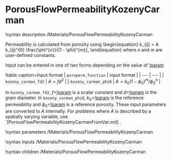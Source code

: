 # PorousFlowPermeabilityKozenyCarman

!syntax description /Materials/PorousFlowPermeabilityKozenyCarman

Permeability is calculated from porosity using
\begin{equation}
k_{ij} = A k_{ij}^{0} \frac{\phi^{n}}{(1 - \phi)^{m}},
\end{equation}
where $n$ and $m$ are user-defined constants.

Input can be entered in one of two forms depending on the value of [!param](/Materials/PorousFlowPermeabilityKozenyCarman/poroperm_function)

!table caption=Input format
| `poroperm_function` | input format |
| --- | --- |
| `kozeny_carman_fd2` | $A = f d^2$ |
| `kozeny_carman_phi0` | $A = k_0 (1 - \phi_0)^m / \phi_0^n$  |

In `kozeny_carman_fd2`, $f=$[!param](/Materials/PorousFlowPermeabilityKozenyCarman/f) is a scalar constant and $d=$[!param](/Materials/PorousFlowPermeabilityKozenyCarman/d) is the grain diameter.  In `kozeny_carman_phi0`, $k_0=$[!param](/Materials/PorousFlowPermeabilityKozenyCarman/k0) is the reference permeability and $\phi_0=$[!param](/Materials/PorousFlowPermeabilityKozenyCarman/phi0) is a reference porosity.  These input parameters are converted to $A$ internally.  For problems where $A$ is described by a spatially varying variable, use `[PorousFlowPermeabilityKozenyCarmanFromVar.md] .


!syntax parameters /Materials/PorousFlowPermeabilityKozenyCarman

!syntax inputs /Materials/PorousFlowPermeabilityKozenyCarman

!syntax children /Materials/PorousFlowPermeabilityKozenyCarman
